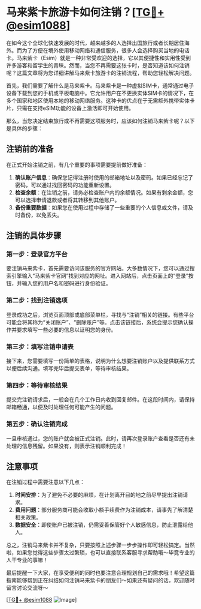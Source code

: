 # 马来紫卡旅游卡如何注销？[[TG💪+ @esim1088](https://t.me/s/esim1088)]

在如今这个全球化快速发展的时代，越来越多的人选择出国旅行或者长期居住海外。而为了方便在境外使用移动网络和通信服务，很多人会选择购买当地的电话卡。马来紫卡（Esim）就是一种非常受欢迎的选择，它以其便捷性和实用性受到许多游客和留学生的青睐。然而，当您不再需要这张卡时，是否知道该如何注销呢？这篇文章将为您详细讲解马来紫卡旅游卡的注销流程，帮助您轻松解决问题。

首先，我们需要了解什么是马来紫卡。马来紫卡是一种虚拟SIM卡，通常通过电子设备下载到您的手机或平板电脑中。它允许用户在不更换实体SIM卡的情况下，在多个国家和地区使用本地的移动网络服务。这种卡的优点在于无需额外携带实体卡片，只需在支持eSIM功能的设备上激活即可开始使用。

那么，当您决定结束旅行或不再需要这项服务时，应该如何注销马来紫卡呢？以下是具体的步骤：

## 注销前的准备

在正式开始注销之前，有几个重要的事项需要提前做好准备：

1. **确认账户信息**：确保您记得注册时使用的邮箱地址以及密码。如果已经忘记了密码，可以通过找回密码的功能重新设置。
2. **检查余额**：在注销之前，请务必检查账户内的余额情况。如果有剩余金额，您可以选择申请退款或者将其转移到其他账户。
3. **备份重要数据**：如果您在使用过程中存储了一些重要的个人信息或文件，请及时备份，以免丢失。

## 注销的具体步骤

### 第一步：登录官方平台

要注销马来紫卡，首先需要访问该服务的官方网站。大多数情况下，您可以通过搜索引擎输入“马来紫卡官网”找到对应的网址。进入网站后，点击页面上的“登录”按钮，并输入您的用户名和密码进行身份验证。

### 第二步：找到注销选项

登录成功之后，浏览页面顶部或底部菜单栏，寻找与“注销”相关的链接。有些平台可能会将其称为“关闭账户”、“删除账户”等。点击该链接后，系统会提示您确认操作并要求填写一些必要的信息以证明您的身份。

### 第三步：填写注销申请表

接下来，您需要填写一份简单的表格，说明为什么想要注销账户以及提供联系方式以便后续沟通。填写完毕后提交表单，等待审核结果。

### 第四步：等待审核结果

提交完注销请求后，一般会在几个工作日内收到回复邮件。在这段时间内，请保持邮箱畅通，以便及时处理任何可能产生的问题。

### 第五步：确认注销完成

一旦审核通过，您的账户就会被正式注销。此时，请再次登录账户查看是否还有未处理的信息残留。如果没有，则表示注销顺利完成！

## 注意事项

在注销过程中需要注意以下几点：

1. **时间安排**：为了避免不必要的麻烦，在计划离开目的地之前尽早提出注销请求。
2. **费用问题**：部分服务商可能会收取小额手续费作为注销成本，请事先了解清楚相关政策。
3. **数据安全**：即使账户已被注销，仍需妥善保管好个人敏感信息，防止泄露给他人。

总之，注销马来紫卡并不复杂，只要按照上述步骤一步步操作即可轻松搞定。当然啦，如果您觉得这些步骤太过繁琐，也可以直接联系客服寻求帮助哦～毕竟专业的人干专业的事嘛！

最后提醒一下大家，在享受便利的同时也要注意合理规划自己的需求哦！希望这篇指南能够帮到正在纠结如何注销马来紫卡的朋友们～如果还有疑问的话，欢迎随时留言讨论交流呀～

[[TG💪+ @esim1088](https://t.me/s/esim1088) ![Image](https://i.postimg.cc/4NQfJmqS/Snipaste-2025-05-13-00-14-12.png)]